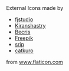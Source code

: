<div>
    External Icons made by
    <ul>
        <li><a href="https://www.flaticon.com/authors/fjstudio" title="fjstudio">fjstudio</a></li>
        <li><a href="https://www.flaticon.com/authors/Kiranshastry" title="Kiranshastry">Kiranshastry</a></li>
        <li><a href="https://www.flaticon.com/authors/Becris" title="Becris">Becris</a></li>
        <li><a href="https://www.flaticon.com/authors/Freepik" title="Freepik">Freepik</a></li>
        <li><a href="https://www.flaticon.com/authors/srip" title="srip">srip</a></li>
        <li><a href="https://www.flaticon.com/authors/catkuro" title="catkuro">catkuro</a></li>
    </ul>
    from <a href="https://www.flaticon.com/" title="Flaticon">www.flaticon.com</a>
</div>


